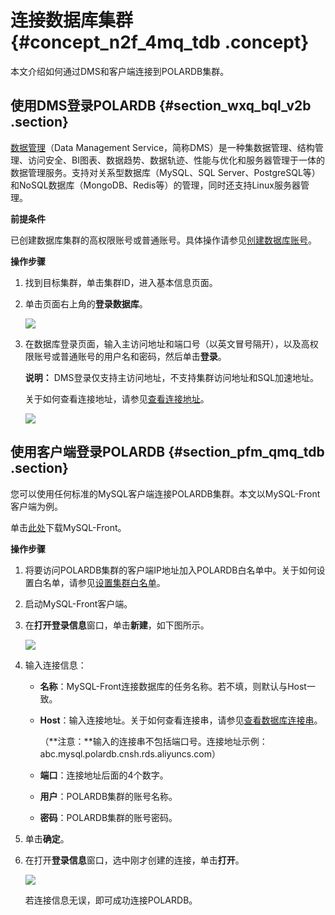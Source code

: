# 连接数据库集群 {#concept_n2f_4mq_tdb .concept}

本文介绍如何通过DMS和客户端连接到POLARDB集群。

## 使用DMS登录POLARDB {#section_wxq_bql_v2b .section}

[数据管理](https://help.aliyun.com/product/26437.html)（Data Management Service，简称DMS）是一种集数据管理、结构管理、访问安全、BI图表、数据趋势、数据轨迹、性能与优化和服务器管理于一体的数据管理服务。支持对关系型数据库（MySQL、SQL Server、PostgreSQL等）和NoSQL数据库（MongoDB、Redis等）的管理，同时还支持Linux服务器管理。

**前提条件**

已创建数据库集群的高权限账号或普通账号。具体操作请参见[创建数据库账号](cn.zh-CN/快速入门/创建数据库账号.md)。

**操作步骤**

1.  找到目标集群，单击集群ID，进入基本信息页面。
2.  单击页面右上角的**登录数据库**。

    ![](http://static-aliyun-doc.oss-cn-hangzhou.aliyuncs.com/assets/img/3019/15452399422084_zh-CN.png)

3.  在数据库登录页面，输入主访问地址和端口号（以英文冒号隔开），以及高权限账号或普通账号的用户名和密码，然后单击**登录**。

    **说明：** DMS登录仅支持主访问地址，不支持集群访问地址和SQL加速地址。

    关于如何查看连接地址，请参见[查看连接地址](cn.zh-CN/快速入门/连接数据库集群/查看连接地址.md)。

    ![](http://static-aliyun-doc.oss-cn-hangzhou.aliyuncs.com/assets/img/3019/15452399422085_zh-CN.png)


## 使用客户端登录POLARDB {#section_pfm_qmq_tdb .section}

您可以使用任何标准的MySQL客户端连接POLARDB集群。本文以MySQL-Front客户端为例。

单击[此处](http://www.mysqlfront.de/)下载MySQL-Front。

**操作步骤**

1.  将要访问POLARDB集群的客户端IP地址加入POLARDB白名单中。关于如何设置白名单，请参见[设置集群白名单](cn.zh-CN/快速入门/设置集群白名单.md)。
2.  启动MySQL-Front客户端。
3.  在**打开登录信息**窗口，单击**新建**，如下图所示。

    ![](http://static-aliyun-doc.oss-cn-hangzhou.aliyuncs.com/assets/img/3020/15452399422088_zh-CN.png)

4.  输入连接信息：
    -   **名称**：MySQL-Front连接数据库的任务名称。若不填，则默认与Host一致。
    -   **Host**：输入连接地址。关于如何查看连接串，请参见[查看数据库连接串](cn.zh-CN/快速入门/连接数据库集群/查看连接地址.md)。

        （**注意：**输入的连接串不包括端口号。连接地址示例：abc.mysql.polardb.cnsh.rds.aliyuncs.com）

    -   **端口**：连接地址后面的4个数字。
    -   **用户**：POLARDB集群的账号名称。
    -   **密码**：POLARDB集群的账号密码。
5.  单击**确定**。
6.  在打开**登录信息**窗口，选中刚才创建的连接，单击**打开**。

    ![](http://static-aliyun-doc.oss-cn-hangzhou.aliyuncs.com/assets/img/3020/15452399422090_zh-CN.png)

    若连接信息无误，即可成功连接POLARDB。


